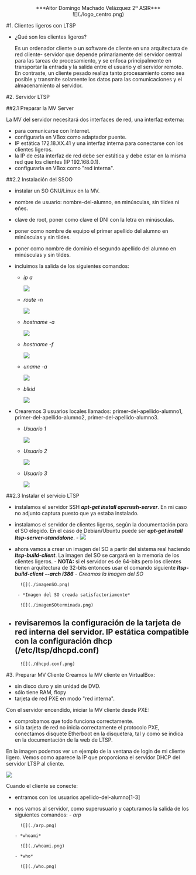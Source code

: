 <center>***Aitor Domingo Machado Velázquez
2º ASIR***</center>

<center>![](./logo_centro.png)</center>

#1. Clientes ligeros con LTSP

- ¿Qué son los clientes ligeros?

    Es un ordenador cliente o un software de cliente en una arquitectura de red cliente-            servidor que depende primariamente del servidor central para las tareas de procesamiento, y se enfoca principalmente en transportar la entrada y la salida entre el usuario y el servidor remoto. En contraste, un cliente pesado realiza tanto procesamiento como sea posible y transmite solamente los datos para las comunicaciones y el almacenamiento al servidor. 


#2. Servidor LTSP

##2.1 Preparar la MV Server

La MV del servidor necesitará dos interfaces de red, una interfaz externa:

- para comunicarse con Internet.
- configurarla en VBox como adaptador puente.
- IP estática 172.18.XX.41 y una interfaz interna para conectarse con los clientes ligeros.
- la IP de esta interfaz de red debe ser estática y debe estar en la misma red que los clientes (IP 192.168.0.1).
- configurarla en VBox como "red interna".

##2.2 Instalación del SSOO

- instalar un SO GNU/Linux en la MV.
- nombre de usuario: nombre-del-alumno, en minúsculas, sin tildes ni eñes.
- clave de root, poner como clave el DNI con la letra en minúsculas.
- poner como nombre de equipo el primer apellido del alumno en minúsculas y sin tildes.
- poner como nombre de dominio el segundo apellido del alumno en minúsculas y sin tildes.
- incluimos la salida de los siguientes comandos:
    - *ip a*
    
        ![](./ipa.png)
    
    - *route -n*
    
        ![](./route-n.png)
    
    - *hostname -a*
    
    
        ![](./hostname-a.png)
    
     - *hostname -f*
    
        ![](./hostname-f.png)
    
    - *uname -a*
    
    
        ![](./uname-a.png)
    
    - *blkid*
    
        ![](./blkid.png)

- Crearemos 3 usuarios locales llamados: primer-del-apellido-alumno1, primer-del-apellido-alumno2, primer-del-apellido-alumno3.
    - *Usuario 1*
    
        ![](./usuario1.png)
    
    - *Usuario 2*
    
        ![](./usuario2.png)
    
    - *Usuario 3*
    
    
        ![](./usuario3.png)
        
##2.3 Instalar el servicio LTSP

- instalamos el servidor SSH ***apt-get install openssh-server***. En mi caso no adjunto captura puesto que ya estaba instalado.
- instalamos el servidor de clientes ligeros, según la documentación para el SO elegido. En el caso de Debian/Ubuntu puede ser ***apt-get install ltsp-server-standalone***.
       - 
        ![](./instalarltsp.png)
- ahora vamos a crear un imagen del SO a partir del sistema real haciendo ***ltsp-build-client***. La imagen del SO se cargará en la memoria de los clientes ligeros. 
       - 
**NOTA:** si el servidor es de 64-bits pero los clientes tienen arquitectura de 32-bits entonces usar el comando siguiente ***ltsp-build-client --arch i386***
       - *Creamos la imagen del SO*
    
        ![](./imagenSO.png)
    
       - *Imagen del SO creada satisfactoriamente*
    
        ![](./imagenSOterminada.png)
    
- revisaremos la configuración de la tarjeta de red interna del servidor. IP estática compatible con la configuración dhcp (/etc/ltsp/dhcpd.conf)
    - 
    
        ![](./dhcpd.conf.png)

#3. Preparar MV Cliente
Creamos la MV cliente en VirtualBox:

- sin disco duro y sin unidad de DVD.
- sólo tiene RAM, flopy
- tarjeta de red PXE en modo "red interna".

Con el servidor encendido, iniciar la MV cliente desde PXE:

- comprobamos que todo funciona correctamente.
- si la tarjeta de red no inicia correctamente el protocolo PXE, conectamos disquete Etherboot en la disquetera, tal y como se indica en la documentación de la web de LTSP.

En la imagen podemos ver un ejemplo de la ventana de login de mi cliente ligero. Vemos como aparece la IP que proporciona el servidor DHCP del servidor LTSP al cliente. 
       
![](./cliente-ligero-machado1.png)

Cuando el cliente se conecte:

- entramos con los usuarios apellido-del-alumno[1-3]
- nos vamos al servidor, como superusuario y capturamos la salida de los siguientes comandos:
      - *arp*
    
        ![](./arp.png)
      
      - *whoami*
    
        ![](./whoami.png)
      
      - *who*
    
        ![](./who.png)
        

